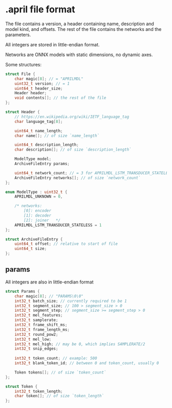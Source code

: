 # .april file format

The file contains a version, a header containing name, description and
model kind, and offsets. The rest of the file contains the networks and
the parameters.

All integers are stored in little-endian format.

Networks are ONNX models with static dimensions, no dynamic axes.

Some structures:
```c
struct File {
    char magic[8]; // = "APRILMDL"
    uint32_t version; // = 1
    uint64_t header_size;
    Header header;
    void contents[]; // the rest of the file
};

struct Header {
    // https://en.wikipedia.org/wiki/IETF_language_tag
    char language_tag[8];

    uint64_t name_length;
    char name[]; // of size `name_length`

    uint64_t description_length;
    char description[]; // of size `description_length`

    ModelType model;
    ArchiveFileEntry params;

    uint64_t network_count; // = 3 for APRILMDL_LSTM_TRANSDUCER_STATELESS
    ArchiveFileEntry networks[]; // of size `network_count`
};

enum ModelType : uint32_t {
    APRILMDL_UNKNOWN = 0,

    /* networks:
        [0]: encoder
        [1]: decoder
        [2]: joiner   */
    APRILMDL_LSTM_TRANSDUCER_STATELESS = 1
};

struct ArchiveFileEntry {
    uint64_t offset; // relative to start of file
    uint64_t size;
};
```


## params

All integers are also in little-endian format

```c
struct Params {
    char magic[8]; // "PARAMS\0\0"
    int32_t batch_size; // currently required to be 1
    int32_t segment_size; // 100 > segment_size > 0
    int32_t segment_step; // segment_size >= segment_step > 0
    int32_t mel_features;
    int32_t samplerate;
    int32_t frame_shift_ms;
    int32_t frame_length_ms;
    int32_t round_pow2;
    int32_t mel_low;
    int32_t mel_high; // may be 0, which implies SAMPLERATE/2
    int32_t snip_edges;
    
    int32_t token_count; // example: 500
    int32_t blank_token_id; // between 0 and token_count, usually 0

    Token tokens[]; // of size `token_count`
};

struct Token {
    int32_t token_length;
    char token[]; // of size `token_length`
};
```